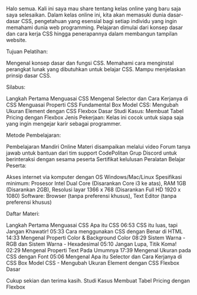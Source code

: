 Halo semua. Kali ini saya mau share tentang kelas online yang baru saja saya selesaikan.
Dalam kelas online ini, kita akan memasuki dunia dasar-dasar CSS, pengetahuan yang esensial bagi setiap individu yang ingin memahami dunia web programming.
Pelajaran dimulai dari konsep dasar dan cara kerja CSS hingga penerapannya dalam membangun tampilan website.

Tujuan Pelatihan:

Mengenal konsep dasar dan fungsi CSS.
Memahami cara menginstal perangkat lunak yang dibutuhkan untuk belajar CSS.
Mampu menjelaskan prinsip dasar CSS.

Silabus:

Langkah Pertama Menguasai CSS
Mengenal Selector dan Cara Kerjanya di CSS
Menguasai Properti CSS Fundamental
Box Model CSS: Mengubah Ukuran Element dengan CSS
Flexbox Dasar
Studi Kasus: Membuat Tabel Pricing dengan Flexbox
Jenis Pekerjaan: Kelas ini cocok untuk siapa saja yang ingin mengejar karir sebagai programmer.

Metode Pembelajaran:

Pembelajaran Mandiri Online
Materi disampaikan melalui video
Forum tanya jawab untuk bantuan dari tim support CodePolitan
Grup Discord untuk berinteraksi dengan sesama peserta
Sertifikat kelulusan
Peralatan Belajar Peserta:

Akses internet via komputer dengan OS Windows/Mac/Linux
Spesifikasi minimum: Prosesor Intel Dual Core (Disarankan Core i3 ke atas), RAM 1GB (Disarankan 2GB), Resolusi layar 1366 x 768 (Disarankan Full HD 1920 x 1080)
Software: Browser (tanpa preferensi khusus), Text Editor (tanpa preferensi khusus)

Daftar Materi:

Langkah Pertama Menguasai CSS
Apa itu CSS	06:53
CSS itu luas, tapi Jangan Khawatir!	05:33
Cara menggunakan CSS dengan Benar di HTML	14:33
Mengenal Properti Color & Background Color	08:29
Sistem Warna - RGB dan Sistem Warna - Hexadesimal	05:10
Jangan Lupa, Titik Koma!	02:29
Mengenal Properti Text Pada Umumnya	17:39
Mengenal Ukuran pada CSS dengan Font	05:06
Mengenal Apa itu Selector dan Cara Kerjanya di CSS
Box Model CSS - Mengubah Ukuran Element dengan CSS
Flexbox Dasar

Cukup sekian dan terima kasih.
Studi Kasus Membuat Tabel Pricing dengan Flexbox
